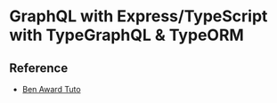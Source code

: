 # GraphQL with Express/TypeScript with TypeGraphQL & TypeORM



## Reference

- [Ben Award Tuto](https://www.youtube.com/watch?v=8yZImm2A1KE&list=PLN3n1USn4xlma1bBu3Tloe4NyYn9Ko8Gs&index=1&t=1s)
